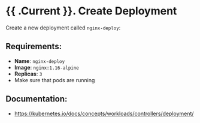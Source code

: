 # {{ .Current }}. Create Deployment

Create a new deployment called `nginx-deploy`:

## Requirements:
- **Name**: `nginx-deploy`
- **Image**: `nginx:1.16-alpine`
- **Replicas**: `3`
- Make sure that pods are running

## Documentation:
- https://kubernetes.io/docs/concepts/workloads/controllers/deployment/
